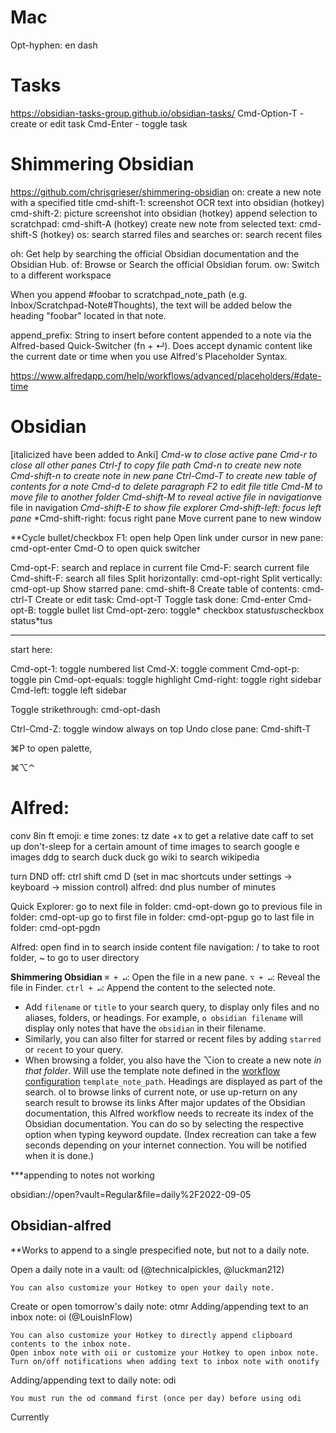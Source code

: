 # Mac
Opt-hyphen: en dash


# Tasks
https://obsidian-tasks-group.github.io/obsidian-tasks/
Cmd-Option-T - create or edit task
Cmd-Enter - toggle task


# Shimmering Obsidian
https://github.com/chrisgrieser/shimmering-obsidian
on: create a new note with a specified title
cmd-shift-1: screenshot OCR text into obsidian (hotkey)
cmd-shift-2: picture screenshot into obsidian (hotkey)
append selection to scratchpad: cmd-shift-A (hotkey)
create new note from selected text: cmd-shift-S (hotkey)
os: search starred files and searches
or: search recent files

oh: Get help by searching the official Obsidian documentation and the Obsidian Hub.
of: Browse or Search the official Obsidian forum.
ow: Switch to a different workspace

  When you append #foobar to scratchpad_note_path (e.g. Inbox/Scratchpad-Note#Thoughts), the text will be added below the heading "foobar" located in that note.

append_prefix: String to insert before content appended to a note via the Alfred-based Quick-Switcher (fn + ↵). Does accept dynamic content like the current date or time when you use Alfred's Placeholder Syntax.



https://www.alfredapp.com/help/workflows/advanced/placeholders/#date-time

# Obsidian
[italicized have been added to Anki]
*Cmd-w to close active pane
Cmd-r to close all other panes
Ctrl-f to copy file path
Cmd-n to create new note
Cmd-shift-n to create note in new pane
Ctrl-Cmd-T to create new table of contents for a note
Cmd-d to delete paragraph
F2 to edit file title
Cmd-M to move file to another folder
Cmd-shift-M to reveal active file in navigation*ve file in navigation
*Cmd-shift-E to show file explorer
Cmd-shift-left: focus left pane*
*Cmd-shift-right: focus right pane
Move current pane to new window

**Cycle bullet/checkbox
F1: open help
Open link under cursor in new pane: cmd-opt-enter
Cmd-O to open quick switcher

Cmd-opt-F: search and replace in current file
Cmd-F: search current file
Cmd-shift-F: search all files
Split horizontally: cmd-opt-right
Split vertically: cmd-opt-up
Show starred pane: cmd-shift-8
Create table of contents: cmd-ctrl-T
Create or edit task: Cmd-opt-T
Toggle task done: Cmd-enter
Cmd-opt-B: toggle bullet list
Cmd-opt-zero: toggle* checkbox status*tus*checkbox status*tus

---
start here: 


Cmd-opt-1: toggle numbered list
Cmd-X: toggle comment
Cmd-opt-p: toggle pin
Cmd-opt-equals: toggle highlight
Cmd-right: toggle right sidebar
Cmd-left: toggle left sidebar

Toggle strikethrough: cmd-opt-dash

Ctrl-Cmd-Z: toggle window always on top
Undo close pane: Cmd-shift-T

⌘P   to open palette, 


⌘⌥⌃





# Alfred:
conv 8in ft
emoji: e 
time zones: tz
date +x to get a relative date
caff to set up don't-sleep for a certain amount of time
images to search google e images
ddg to search duck duck go
wiki to search wikipedia

 

turn DND off: ctrl shift cmd D (set in mac shortcuts under settings -> keyboard -> mission control)
alfred: dnd plus number of minutes

Quick Explorer:
go to next file in folder: cmd-opt-down
go to previous file in folder: cmd-opt-up
go to first file in folder: cmd-opt-pgup
go to last file in folder: cmd-opt-pgdn


Alfred:
open
find
in to search inside content
file navigation: / to take to root folder, ~ to go to user directory

__Shimmering Obsidian__
`⌘ + ↵`: Open the file in a new pane.
`⌥ + ↵`: Reveal the file in Finder.
`ctrl + ↵`: Append the content to the selected note.
-   Add `filename` or `title` to your search query, to display only files and no aliases, folders, or headings. For example, `o obsidian filename` will display only notes that have the `obsidian` in their filename.
-   Similarly, you can also filter for starred or recent files by adding `starred` or `recent` to your query.
-   When browsing a folder, you also have the ⌥ion to create a new note _in that folder_. Will use the template note defined in the [workflow configuration](https://github.com/chrisgrieser/shimmering-obsidian/blob/main/docs/Workflow%20Configuration.md#New-Note-Creation) `template_note_path`.
Headings are displayed as part of the search. 
ol to browse links of current note, or use up-return on any search result to browse its links
After major updates of the Obsidian documentation, this Alfred workflow needs to recreate its index of the Obsidian documentation. You can do so by selecting the respective option when typing keyword oupdate. (Index recreation can take a few seconds depending on your internet connection. You will be notified when it is done.)

***appending to notes not working

obsidian://open?vault=Regular&file=daily%2F2022-09-05

## Obsidian-alfred
**Works to append to a single prespecified note, but not to a daily note. 

Open a daily note in a vault: od (@technicalpickles, @luckman212)

    You can also customize your Hotkey to open your daily note.

Create or open tomorrow's daily note: otmr
Adding/appending text to an inbox note: oi (@LouisInFlow)

    You can also customize your Hotkey to directly append clipboard contents to the inbox note.
    Open inbox note with oii or customize your Hotkey to open inbox note.
    Turn on/off notifications when adding text to inbox note with onotify

Adding/appending text to daily note: odi

    You must run the od command first (once per day) before using odi


Currently 

